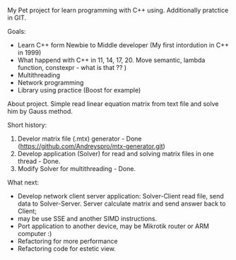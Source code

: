 My Pet project for learn programming with C++ using.
Additionally pratctice in GIT.

Goals:
- Learn C++ form Newbie to Middle developer (My first intordution in C++ in 1999)
- What happend with C++ in 11, 14, 17, 20. Move semantic, lambda function, constexpr - what is that ?? )
- Multithreading
- Network programming
- Library using practice (Boost for example)

About project.
Simple read linear equation matrix from text file and solve him by Gauss method.

Short history:
1) Develor matrix file (.mtx) generator - Done (https://github.com/Andreyspro/mtx-generator.git)
2) Develop application (Solver) for read and solving matrix files in one thread - Done.
3) Modify Solver for multithreading - Done.


What next:
- Develop network client server application: Solver-Client read file, send data to Solver-Server. Server calculate matrix and send answer back to Client;
- may be use SSE and another SIMD instructions.
- Port application to another device, may be Mikrotik router or ARM computer :)
- Refactoring for more performance
- Refactoring code for estetic view.